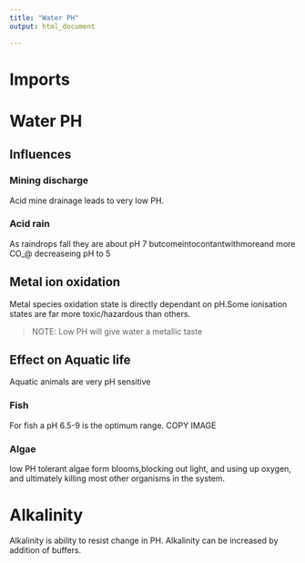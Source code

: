 ```yaml
---
title: "Water PH"
output: html_document

---
```


# Imports

# Water PH

## Influences

### Mining discharge
Acid mine drainage leads to very low PH.

### Acid rain
As raindrops fall they are about pH 7 butcomeintocontantwithmoreand more CO_@ decreaseing pH to 5

## Metal ion oxidation
Metal species oxidation state is directly dependant on pH.Some ionisation states are far more toxic/hazardous than others. 

>NOTE: Low PH will give water a metallic taste


## Effect on Aquatic life
Aquatic animals are very pH sensitive

### Fish
For fish a pH 6.5-9 is the optimum range.
COPY IMAGE

### Algae
low PH tolerant algae form blooms,blocking out light, and using up oxygen, and ultimately killing most other organisms in the system.

# Alkalinity 
Alkalinity is ability to resist change in PH. 
Alkalinity can be increased by addition of buffers. 
